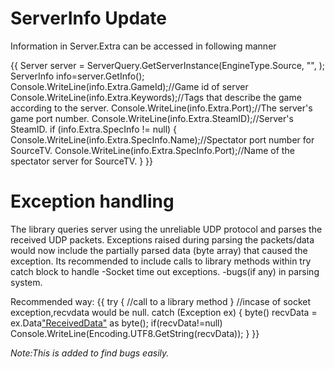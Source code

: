 # ServerInfo Update
Information in Server.Extra can be accessed in following manner

{{
Server server = ServerQuery.GetServerInstance(EngineType.Source, "<server ip>", <Server Port>);
ServerInfo info=server.GetInfo();
Console.WriteLine(info.Extra.GameId);//Game id of server
Console.WriteLine(info.Extra.Keywords);//Tags that describe the game according to the server.
Console.WriteLine(info.Extra.Port);//The server's game port number.
Console.WriteLine(info.Extra.SteamID);//Server's SteamID. 
if (info.Extra.SpecInfo != null)
{
Console.WriteLine(info.Extra.SpecInfo.Name);//Spectator port number for SourceTV. 
Console.WriteLine(info.Extra.SpecInfo.Port);//Name of the spectator server for SourceTV. 
}
}}

# Exception handling
The library queries server using the unreliable UDP protocol and parses the received UDP packets.
Exceptions raised during parsing the packets/data would now  include the partially parsed data (byte array) that caused the  exception.
Its recommended to include calls to library methods within try catch block to handle
-Socket time out exceptions.
-bugs(if any) in parsing system.

Recommended way:
{{
try
{
//call to a library method
}
//incase of socket exception,recvdata would be null.
catch (Exception ex)
{
byte[]()() recvData = ex.Data["ReceivedData"](_ReceivedData_) as byte[]()();
if(recvData!=null)
Console.WriteLine(Encoding.UTF8.GetString(recvData));
}
}}

_Note:This is added to find bugs easily._











